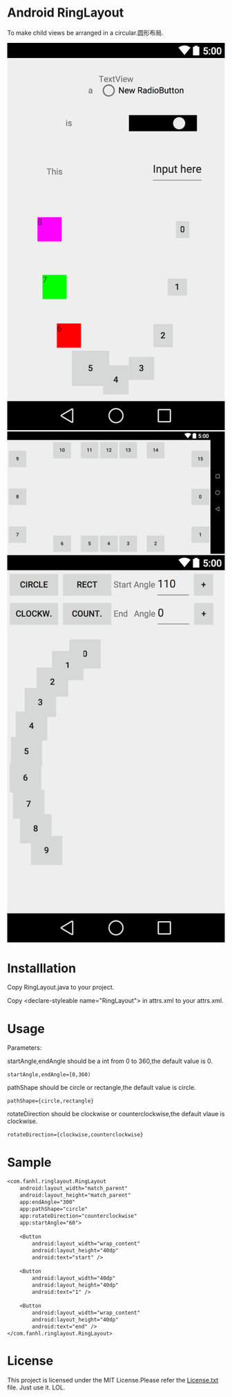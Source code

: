 # Android RingLayout

To make child views be arranged in a circular.圆形布局.

![circle](/graphics/circle.png)
![rect](/graphics/rect.png)
![custom](/graphics/custom.png)

# Installlation


Copy RingLayout.java to your project.

Copy \<declare-styleable name="RingLayout"\> in attrs.xml to your attrs.xml.

# Usage

Parameters:

startAngle,endAngle should be a int from 0 to 360,the default value is 0.

    startAngle,endAngle=[0,360)

pathShape should be circle or rectangle,the default value is circle.

    pathShape={circle,rectangle}

rotateDirection should be clockwise or counterclockwise,the default vlaue is clockwise.

    rotateDirection={clockwise,counterclockwise}

# Sample

    <com.fanhl.ringlayout.RingLayout
        android:layout_width="match_parent"
        android:layout_height="match_parent"
        app:endAngle="300"
        app:pathShape="circle"
        app:rotateDirection="counterclockwise"
        app:startAngle="60">

        <Button
            android:layout_width="wrap_content"
            android:layout_height="40dp"
            android:text="start" />

        <Button
            android:layout_width="40dp"
            android:layout_height="40dp"
            android:text="1" />

        <Button
            android:layout_width="wrap_content"
            android:layout_height="40dp"
            android:text="end" />
    </com.fanhl.ringlayout.RingLayout>

# License

This project is licensed under the MIT License.Please refer the [License.txt](/License.txt) file.
Just use it. LOL.